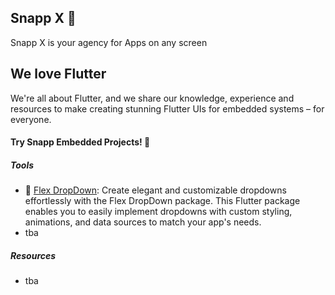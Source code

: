 ## Snapp X 👋

Snapp X is your agency for Apps on any screen

## We love Flutter
We're all about Flutter, and we share our knowledge, experience and resources to make creating stunning Flutter UIs for embedded systems – for everyone.

#### Try Snapp Embedded Projects! 🧪

##### Tools
- 🧰 [Flex DropDown](https://github.com/Snapp-X/flex_dropdown "Flex DropDown"): Create elegant and customizable dropdowns effortlessly with the Flex DropDown package. This Flutter package enables you to easily implement dropdowns with custom styling, animations, and data sources to match your app's needs.
- tba

##### Resources
- tba

